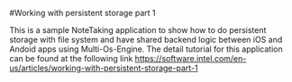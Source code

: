 #Working with persistent storage part 1

This is a sample NoteTaking application to show how to do persistent storage with file system and have shared backend logic between iOS and Andoid apps using Multi-Os-Engine. The detail tutorial for this application can be found at the following link https://software.intel.com/en-us/articles/working-with-persistent-storage-part-1